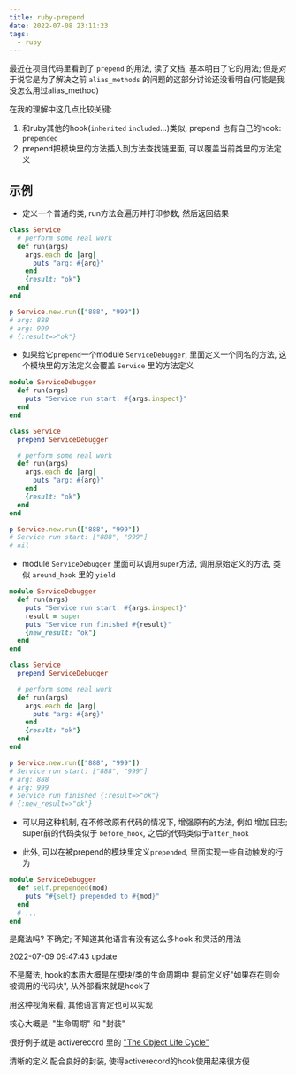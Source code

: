```yaml
---
title: ruby-prepend
date: 2022-07-08 23:11:23
tags:
  - ruby
---
```


最近在项目代码里看到了 `prepend` 的用法, 读了文档, 基本明白了它的用法; 但是对于说它是为了解决之前 `alias_methods` 的问题的这部分讨论还没看明白(可能是我没怎么用过alias_method)

在我的理解中这几点比较关键:

1. 和ruby其他的hook(`inherited` `included`...)类似, prepend 也有自己的hook: `prepended`
2. prepend把模块里的方法插入到方法查找链里面, 可以覆盖当前类里的方法定义

## 示例

+ 定义一个普通的类, run方法会遍历并打印参数, 然后返回结果

```ruby
class Service
  # perform some real work
  def run(args)
    args.each do |arg|
      puts "arg: #{arg}"
    end
    {result: "ok"}
  end
end

p Service.new.run(["888", "999"])
# arg: 888
# arg: 999
# {:result=>"ok"}
```

+ 如果给它`prepend`一个module `ServiceDebugger`, 里面定义一个同名的方法, 这个模块里的方法定义会覆盖 `Service` 里的方法定义

```ruby
module ServiceDebugger
  def run(args)
    puts "Service run start: #{args.inspect}"
  end
end

class Service
  prepend ServiceDebugger

  # perform some real work
  def run(args)
    args.each do |arg|
      puts "arg: #{arg}"
    end
    {result: "ok"}
  end
end

p Service.new.run(["888", "999"])
# Service run start: ["888", "999"]
# nil
```

+ module `ServiceDebugger` 里面可以调用`super`方法, 调用原始定义的方法, 类似 `around_hook` 里的 `yield`

```ruby
module ServiceDebugger
  def run(args)
    puts "Service run start: #{args.inspect}"
    result = super
    puts "Service run finished #{result}"
    {new_result: "ok"}
  end
end

class Service
  prepend ServiceDebugger

  # perform some real work
  def run(args)
    args.each do |arg|
      puts "arg: #{arg}"
    end
    {result: "ok"}
  end
end

p Service.new.run(["888", "999"])
# Service run start: ["888", "999"]
# arg: 888
# arg: 999
# Service run finished {:result=>"ok"}
# {:new_result=>"ok"}
```

+ 可以用这种机制, 在不修改原有代码的情况下, 增强原有的方法, 例如 增加日志; super前的代码类似于 `before_hook`, 之后的代码类似于`after_hook`

+ 此外, 可以在被prepend的模块里定义`prepended`, 里面实现一些自动触发的行为

```ruby
module ServiceDebugger
  def self.prepended(mod)
    puts "#{self} prepended to #{mod}"
  end
  # ...
end
```

是魔法吗? 不确定; 不知道其他语言有没有这么多hook 和灵活的用法

2022-07-09 09:47:43 update

不是魔法, hook的本质大概是在模块/类的生命周期中 提前定义好"如果存在则会被调用的代码块", 从外部看来就是hook了

用这种视角来看, 其他语言肯定也可以实现

核心大概是: "生命周期" 和 "封装"

很好例子就是 activerecord 里的 ["The Object Life Cycle"](https://guides.rubyonrails.org/active_record_callbacks.html#the-object-life-cycle)

清晰的定义 配合良好的封装, 使得activerecord的hook使用起来很方便


